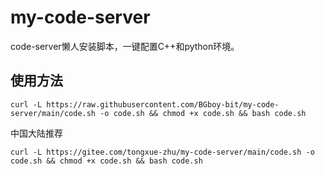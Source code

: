 # my-code-server
code-server懒人安装脚本，一键配置C++和python环境。

## 使用方法
```
curl -L https://raw.githubusercontent.com/BGboy-bit/my-code-server/main/code.sh -o code.sh && chmod +x code.sh && bash code.sh
```
中国大陆推荐
```
curl -L https://gitee.com/tongxue-zhu/my-code-server/main/code.sh -o code.sh && chmod +x code.sh && bash code.sh
```
